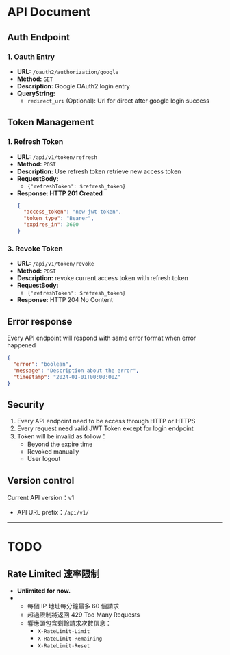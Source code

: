 # API Document

## Auth Endpoint

### 1. Oauth Entry
- **URL:** `/oauth2/authorization/google`
- **Method:** `GET`
- **Description:** Google OAuth2 login entry
- **QueryString:** 
  - `redirect_uri` (Optional): Url for direct after google login success

## Token Management

### 1. Refresh Token
- **URL:** `/api/v1/token/refresh`
- **Method:** `POST`
- **Description:** Use refresh token retrieve new access token
- **RequestBody:**
  - `{'refreshToken': $refresh_token}`
- **Response: HTTP 201 Created**
  ```json
  {
    "access_token": "new-jwt-token",
    "token_type": "Bearer",
    "expires_in": 3600
  }
  ```

### 3. Revoke Token
- **URL:** `/api/v1/token/revoke`
- **Method:** `POST`
- **Description:** revoke current access token with refresh token
- **RequestBody:**
  - `{'refreshToken': $refresh_token}`
- **Response:** HTTP 204 No Content

## Error response

Every API endpoint will respond with same error format when error happened

```json
{
  "error": "boolean",
  "message": "Description about the error",
  "timestamp": "2024-01-01T00:00:00Z"
}
```

## Security

1. Every API endpoint need to be access through HTTP or HTTPS
2. Every request need valid JWT Token except for login endpoint
3. Token will be invalid as follow：
   - Beyond the expire time
   - Revoked manually
   - User logout 

## Version control

Current API version：v1

- API URL prefix：`/api/v1/`

---

# TODO

## Rate Limited 速率限制
- **Unlimited for now.**
- 
  - 每個 IP 地址每分鐘最多 60 個請求
  - 超過限制將返回 429 Too Many Requests
  - 響應頭包含剩餘請求次數信息：
    - `X-RateLimit-Limit`
    - `X-RateLimit-Remaining`
    - `X-RateLimit-Reset`

